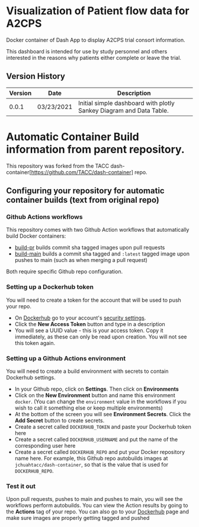 # Visualization of Patient flow data for A2CPS
Docker container of Dash App to display A2CPS trial consort information.

This dashboard is intended for use by study personnel and others interested in the reasons why patients either complete or leave the trial.

## Version History
| Version   | Date | Description |
| ------ | ------ | ------ |
| 0.0.1 | 03/23/2021 | Initial simple dashboard with plotly Sankey Diagram and Data Table. |



# Automatic Container Build information from parent repository.
This repository was forked from the TACC dash-container[https://github.com/TACC/dash-container] repo.  

## Configuring your repository for automatic container builds (text from original repo)

### Github Actions workflows

This repository comes with two Github Action workflows that automatically build Docker containers:

- [build-pr](./github/workflows/build-pr) builds commit sha tagged
images upon pull requests
- [build-main](./github/workflows/build-main) builds a commit sha tagged and `:latest` tagged image upon
pushes to main (such as when merging a pull request)

Both require specific Github repo configuration.

### Setting up a Dockerhub token

You will need to create a token for the account that will be used to push your repo.

- On [Dockerhub](https://hub.docker.com) go to your account's [security settings](https://hub.docker.com/settings/security).
- Click the **New Access Token** button and type in a description
- You will see a UUID value - this is your access token. Copy it immediately, as these can only
be read upon creation. You will not see this token again.

### Setting up a Github Actions environment

You will need to create a build environment with secrets to contain Dockerhub settings.

- In your Github repo, click on **Settings**. Then click on **Environments**
- Click on the **New Environment** button and name this environment `docker`. (You can change the
`environment` value in the workflows if you wish to call it something else or keep multiple environments)
- At the bottom of the screen you will see **Environment Secrets**. Click the **Add Secret** button to create secrets.
- Create a secret called `DOCKERHUB_TOKEN` and paste your Dockerhub token here
- Create a secret called `DOCKERHUB_USERNAME` and put the name of the corresponding user here
- Create a secret called `DOCKERHUB_REPO` and put your Docker repository name here. For example, this Github repo
autobuilds images at `jchuahtacc/dash-container`, so that is the value that is used for `DOCKERHUB_REPO`.

### Test it out

Upon pull requests, pushes to main and pushes to main, you will see the workflows perform autobuilds. You can
view the Action results by going to the **Actions** tag of your repo. You can also go to your [Dockerhub](https://hub.docker.com) page and make sure images are properly getting tagged and pushed
